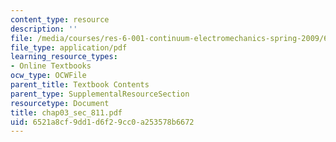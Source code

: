 ```yaml
---
content_type: resource
description: ''
file: /media/courses/res-6-001-continuum-electromechanics-spring-2009/6521a8cf9dd1d6f29cc0a253578b6672_chap03_sec_811.pdf
file_type: application/pdf
learning_resource_types:
- Online Textbooks
ocw_type: OCWFile
parent_title: Textbook Contents
parent_type: SupplementalResourceSection
resourcetype: Document
title: chap03_sec_811.pdf
uid: 6521a8cf-9dd1-d6f2-9cc0-a253578b6672
---
```


